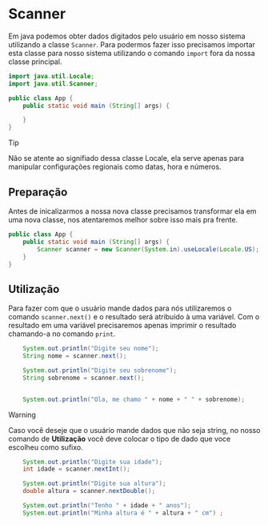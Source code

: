 # Scanner
Em java podemos obter dados digitados pelo usuário em nosso sistema utilizando a classe `Scanner`. Para podermos fazer isso precisamos importar esta classe para nosso sistema utilizando o comando `import` fora da nossa classe principal. 

```java
import java.util.Locale;
import java.util.Scanner;

public class App {
    public static void main (String[] args) {

    }
}
```

>[!TIP]
>Não se atente ao signifiado dessa classe Locale, ela serve apenas para manipular configurações regionais como datas, hora e números.

## Preparação 

Antes de inicalizarmos a nossa nova classe precisamos transformar ela em uma nova classe, nos atentaremos melhor sobre isso mais pra frente. 

```java
public class App {
    public static void main (String[] args) {
        Scanner scanner = new Scanner(System.in).useLocale(Locale.US);
    }
}
```
## Utilização
Para fazer com que o usuário mande dados para nós utilizaremos o comando `scanner.next()` e o resultado será atribuido à uma variável. Com o resultado em uma variável precisaremos apenas imprimir o resultado chamando-a no comando `print`.

```java
    System.out.println("Digite seu nome");
    String nome = scanner.next();

    System.out.println("Digite seu sobrenome");
    String sobrenome = scanner.next();


    System.out.println("Ola, me chamo " + nome + " " + sobrenome);
```

>[!WARNING]
>Caso você deseje que o usuário mande dados que não seja string, no nosso comando de **Utilização** você deve colocar o tipo de dado que voce escolheu como sufixo. 

```java
    System.out.println("Digite sua idade");
    int idade = scanner.nextInt();

    System.out.println("Digite sua altura");
    double altura = scanner.nextDouble();

    System.out.println("Tenho " + idade + " anos");
    System.out.println("Minha altura é " + altura + " cm") ;
```
